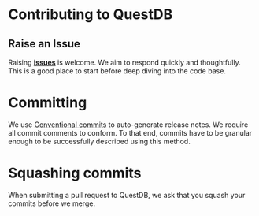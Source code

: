 # Contributing to QuestDB

## Raise an Issue

Raising **[issues](https://github.com/questdb/questdb-kubernetes/issues)** is
welcome. We aim to respond quickly and thoughtfully. This is a good place to
start before deep diving into the code base.

# Committing

We use [Conventional commits](https://www.conventionalcommits.org/en/v1.0.0/) to
auto-generate release notes. We require all commit comments to conform. To that
end, commits have to be granular enough to be successfully described using this
method.

# Squashing commits

When submitting a pull request to QuestDB, we ask that you squash your commits
before we merge.

